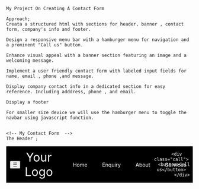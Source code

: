     My Project On Creating A Contact Form

    Approach;
    Creata a structured html with sections for header, banner , contact form, company's info and footer.

    Design a responsive menu bar with a hamburger menu for navigation and a prominent "Call us" button.

    Enhance visual appeal with a banner section featuring an image and a welcoming message.

    Implement a user friendly contact form with labeled input fields for name, email , phone ,and message.

    Display company contact info in a dedicated section for easy reference. Including adddress, phone , and email.

    Display a footer

    For smaller size device we will use the hamburger menu to toggle the navbar using javascript function.


    <!-- My Contact Form  -->
    The Header ;
<html>
<header>

<button class="harmburger">
<span onclick="openNavbar()">☰</span>
</button>

<div class="logo">Your Logo </div>

<nav>
<ul>
<li><a href="#">Home</a></li>
<li><a href="#">Enquiry</a></li>
<li><a href="#">About</a></li>
<li><a href="#">Services</a></li>
</ul>
</nav>

        <div class="call">
      <button>Call us</button>
            </div>

</header>
</html>



<style>
    header {
         width:100%; and display: block;
         /* alternatively */
    display: flex;
    justify-content: space-between;
    align-items: center;
    background: black;
    color: white;
    
    
    }

.harmburger{
    margin-left: 10px;
} 
.logo {
    margin-left: 2px;
    font-size: 2rem;
}

.call {
     margin-right: 10px;
} 

nav {
    width: 50%; 
        text-align: center;
}

 nav ul {
    display: flex;
    justify-content: space-between;
 }

nav ul li {
      margin-inline: 10px; or
      padding:10px;
      display: inline-block;
}

nav ul li a {
    text-decoration:  none;
    color: white;
    margin-inline: 10px;
}

.call{
    background-color: green;
    padding: 1rem;
    margin-left: 5rem;
    
}


/* Banner Section */
html {
    <section class="banner">
       <img src=""> 
       <div class="text">
       <h2>Get in Touch With Us </h2>
       <p> We are here to answer any question you may have </p>
       </div>
    </section>
}

<style>
.banner {
    display: flex;
    justify-content: center;
    align-items: center;
    flex-direction: column;
}
img {
   max-width: 80%;
    margin: 0 auto;
    height: auto;
}
.text {
    text-align: center;
    margin-bottom: 10px;

}
.text h2 {
    font-size: 1.5rem;
    font-weight: 500px;
    padding: 1rem;
}
  

  /* The contact form */


 